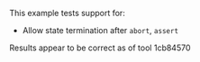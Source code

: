 This example tests support for:

* Allow state termination after `abort`, `assert`

Results appear to be correct as of tool 1cb84570
